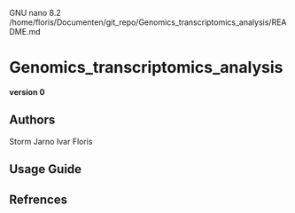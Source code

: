   GNU nano 8.2                                                                            /home/floris/Documenten/git_repo/Genomics_transcriptomics_analysis/README.md                                                                                        
# **Genomics_transcriptomics_analysis** #
**version 0**

## **Authors** ##
<p>
Storm
Jarno
Ivar
Floris
</p>




## **Usage Guide** ##



## **Refrences** ##




